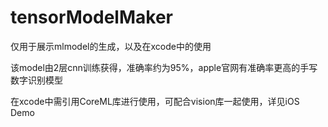 # tensorModelMaker

仅用于展示mlmodel的生成，以及在xcode中的使用



该model由2层cnn训练获得，准确率约为95%，apple官网有准确率更高的手写数字识别模型



在xcode中需引用CoreML库进行使用，可配合vision库一起使用，详见iOS Demo

